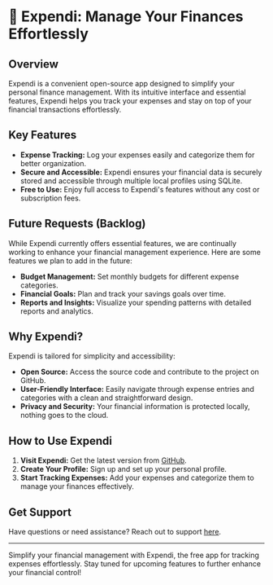 # 💸 Expendi: Manage Your Finances Effortlessly

## Overview

Expendi is a convenient open-source app designed to simplify your personal finance management. With its intuitive interface and essential features, Expendi helps you track your expenses and stay on top of your financial transactions effortlessly.

## Key Features

- **Expense Tracking:** Log your expenses easily and categorize them for better organization.
- **Secure and Accessible:** Expendi ensures your financial data is securely stored and accessible through multiple local profiles using SQLite.
- **Free to Use:** Enjoy full access to Expendi's features without any cost or subscription fees.

## Future Requests (Backlog)

While Expendi currently offers essential features, we are continually working to enhance your financial management experience. Here are some features we plan to add in the future:

- **Budget Management:** Set monthly budgets for different expense categories.
- **Financial Goals:** Plan and track your savings goals over time.
- **Reports and Insights:** Visualize your spending patterns with detailed reports and analytics.

## Why Expendi?

Expendi is tailored for simplicity and accessibility:

- **Open Source:** Access the source code and contribute to the project on GitHub.
- **User-Friendly Interface:** Easily navigate through expense entries and categories with a clean and straightforward design.
- **Privacy and Security:** Your financial information is protected locally, nothing goes to the cloud.

## How to Use Expendi

1. **Visit Expendi:** Get the latest version from [GitHub](https://github.com/uemajin/expendi).
2. **Create Your Profile:** Sign up and set up your personal profile.
3. **Start Tracking Expenses:** Add your expenses and categorize them to manage your finances effectively.

## Get Support

Have questions or need assistance? Reach out to support [here](https://github.com/uemajin/expendi/issues).

---

Simplify your financial management with Expendi, the free app for tracking expenses effortlessly. Stay tuned for upcoming features to further enhance your financial control!
